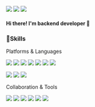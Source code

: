 

<img src="https://img.shields.io/badge/s4267835@gmail.com-EA4335?style=flat-square&logo=Gmail&logoColor=white"/> <img src="https://img.shields.io/badge/soul1902@naver.com-03C75A?style=flat-square&logo=Naver&logoColor=white"/> <img src="https://img.shields.io/badge/Notion-000000?style=flat-square&logo=Notion&logoColor=white"/>

#### Hi there! I'm backend developer 👋


<h3>💪Skills</h3>
     
Platforms & Languages    

<img src="https://img.shields.io/badge/Java-007396?style=flat-square&logo=Java&logoColor=white"/> <img src="https://img.shields.io/badge/Spring-6DB33F?style=falt-square&logo=Spring&logoColor=white"/> <img src="https://img.shields.io/badge/SpringBoot-6DB33F?style=falt-square&logo=SpringBoot&logoColor=white"/> <img src="https://img.shields.io/badge/Oracle-F80000?style=falt-square&logo=Oracle&logoColor=black"/> <img src="https://img.shields.io/badge/MySQL-4479A1?style=falt-square&logo=MySQL&logoColor=white"/> <img src="https://img.shields.io/badge/Apache Tomcat-F8DC75?style=flat-square&logo=Apache Tomcat&logoColor=black"/>  <img src="https://img.shields.io/badge/Linux-FCC624?style=flat-square&logo=Linux&logoColor=black"/> 

<img src="https://img.shields.io/badge/Html-E34F26?style=flat-square&logo=HTML5&logoColor=white"/> <img src="https://img.shields.io/badge/CSS-1572B6?style=flat-square&logo=CSS3&logoColor=white"/> <img src="https://img.shields.io/badge/JavaScript-F7DF1E?style=flat-square&logo=JavaScript&logoColor=white"/> 

Collaboration & Tools

<img src="https://img.shields.io/badge/EclipseIDE-2C2255?style=flat-square&logo=Eclipse&logoColor=white"/> <img src="https://img.shields.io/badge/Intellij-ffffff?style=flat-square&logo=Intellij IDEA&logoColor=black"/> <img src="https://img.shields.io/badge/Visual Studio Code-007ACC?style=flat-square&logo=Visual Studio Code&logoColor=white"/> <img src="https://img.shields.io/badge/Git-F05032?style=flat-square&logo=Git&logoColor=white"/> <img src="https://img.shields.io/badge/GitHub-181717?style=flat-square&logo=GitHub&logoColor=white"/> <img src="https://img.shields.io/badge/GitKraken-179287?style=flat-square&logo=GitKraken&logoColor=white"/> 
